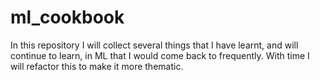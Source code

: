 # ml_cookbook
In this repository I will collect several things that I have learnt, and will continue to learn, in ML that I would come back to frequently. With time I will refactor this to make it more thematic.
